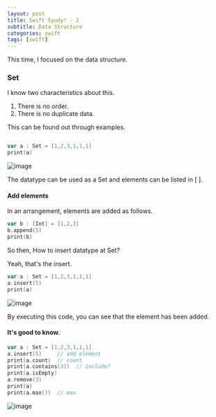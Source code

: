 ```yaml
---
layout: post
title: Swift Syudy! - 2
subtitle: Data Structure
categories: swift
tags: [swift]
---
```


This time, I focused on the data structure.

### Set

I know two characteristics about this.

1. There is no order.
2. There is no duplicate data.

This can be found out through examples.

```swift

var a : Set = [1,2,3,1,1,1]
print(a)

```

![image](https://user-images.githubusercontent.com/62547169/123563752-54849f80-d7f1-11eb-90b7-4b0d6b77aeeb.png)

The datatype can be used as a Set and elements can be listed in [ ].


#### Add elements

In an arrangement, elements are added as follows.

```swift
var b : [Int] = [1,2,3]
b.append(5)
print(b)
```

So then, How to insert datatype at Set?

Yeah, that's the insert.

```swift
var a : Set = [1,2,3,1,1,1]
a.insert(5)
print(a)
```

![image](https://user-images.githubusercontent.com/62547169/123564193-55b6cc00-d7f3-11eb-9743-3cb551b0c7d5.png)


By executing this code, you can see that the element has been added.


#### It's good to know.


```swift
var a : Set = [1,2,3,1,1,1]
a.insert(5)     // add element
print(a.count)  // count
print(a.contains(3))  // include?
print(a.isEmpty)
a.remove(3)
print(a)
print(a.max())  // max
```

![image](https://user-images.githubusercontent.com/62547169/123564599-f8237f00-d7f4-11eb-81b9-f00a2cde7675.png)



























